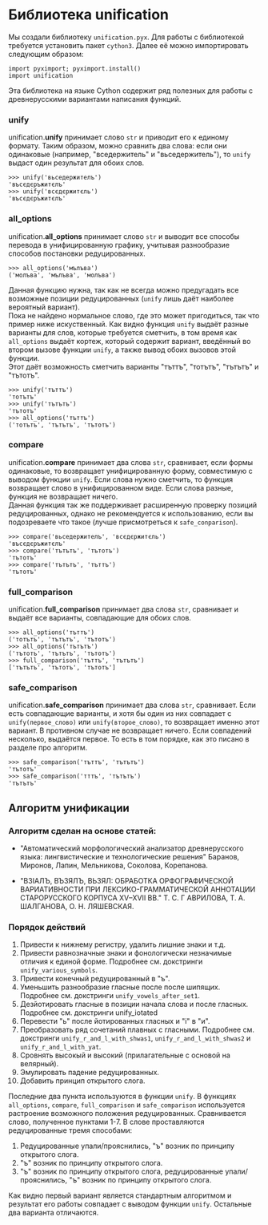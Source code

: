 # Библиотека unification
Мы создали библиотеку `unification.pyx`. 
Для работы с библиотекой требуется установить пакет `cython3`. Далее её можно импортировать следующим образом:
```
import pyximport; pyximport.install()
import unification
```
Эта библиотека на языке Cython содержит ряд полезных для работы с древнерусскими вариантами написания функций.

### unify
unification.**unify** принимает слово `str` и приводит его к единому формату. Таким образом, можно сравнить два слова: если они одинаковые (например, "вседержитель" и "вьседержитель"), то `unify` выдаст один результат для обоих слов.  
```
>>> unify('вьседержителъ')
'въсєдєръжитєлъ'
>>> unify('всєдєржитєль')
'въсєдєръжитєлъ'
```
### all_options
unification.**all_options** принимает слово `str` и выводит все способы перевода в унифицированную графику, учитывая разнообразие способов постановки редуцированных. 
```
>>> all_options('мълъва')
('молъва', 'мълъва', 'молъва')
```
Данная функцию нужна, так как не всегда можно предугадать все возможные позиции редуцированных (`unify` лишь даёт наиболее вероятный вариант).  
Пока не найдено нормальное слово, где это может пригодиться, так что пример ниже искуственный. Как видно функция `unify` выдаёт разные варианты для слов, которые требуется сметчить, в том время как `all_options` выдаёт кортеж, который содержит вариант, введённый во втором вызове функции `unify`, а также вывод обоих вызовов этой функции.  
Этот даёт возможность сметчить варианты "тъттъ", "тотътъ", "тътътъ" и "тътотъ".
```
>>> unify('тъттъ')
'тотътъ'
>>> unify('тътътъ')
'тътотъ'
>>> all_options('тъттъ')
('тотътъ', 'тътътъ', 'тътотъ')
```
### compare
unification.**compare** принимает два слова `str`, сравнивает, если формы одинаковые, то возвращает унифицированную форму, совместимую с выводом функции `unify`. Если слова нужно сметчить, то функция возвращает слово в унифицированном виде. Если слова разные, функция не возвращает ничего.  
Данная функция так же поддерживает расширенную проверку позиций редуцированных, однако не рекомендуется к использованию, если вы подозреваете что такое (лучше присмотреться к `safe_conparison`).
```
>>> compare('вьседержителъ', 'всєдєржитєль')
'въсєдєръжитєлъ'
>>> compare('тътътъ', 'тътотъ')
'тътотъ'
>>> compare('тътътъ', 'тъттъ')
'тътотъ'
```
### full_comparison
unification.**full_comparison** принимает два слова `str`, сравнивает и выдаёт все варианты, совпадающие для обоих слов.
```
>>> all_options('тъттъ')
('тотътъ', 'тътътъ', 'тътотъ')
>>> all_options('тътътъ')
('тътотъ', 'тътътъ', 'тътотъ')
>>> full_comparison('тъттъ', 'тътътъ')
['тътътъ', 'тътотъ', 'тътотъ']
```
### safe_comparison
unification.**safe_comparison** принимает два слова `str`, сравнивает.
Если есть совпадающие варианты, и хотя бы один из них совпадает с `unify(первое_слово)` или `unify(второе_слово)`, то возвращает именно этот вариант.
В противном случае не возвращает ничего. Если совпадений несколько, выдаётся первое. То есть в том порядке, как это писано в разделе про алгоритм.
```
>>> safe_comparison('тъттъ', 'тътътъ')
'тътотъ'
>>> safe_comparison('тттъ', 'тътътъ')
'тътътъ'
```

## Алгоритм унификации
### Алгоритм сделан на основе статей:
* "Автоматический морфологический анализатор древнерусского языка: лингвистические и технологические решения"
Баранов, Миронов, Лапин, Мельникова, Соколова, Корепанова.

* "ВЗIAЛЪ, ВЪЗЯЛЪ, ВЬЗЯЛ: ОБРАБОТКА ОРФОГРАФИЧЕСКОЙ ВАРИАТИВНОСТИ ПРИ ЛЕКСИКО-ГРАММАТИЧЕСКОЙ АННОТАЦИИ СТАРОРУССКОГО КОРПУСА XV–XVII ВВ." Т. С. Г АВРИЛОВА, Т. А. ШАЛГАНОВА, О. Н. ЛЯШЕВСКАЯ.

### Порядок действий
1. Привести к нижнему регистру, удалить лишние знаки и т.д.
2. Привести равнозначные знаки и фонологически незначимые отличия к единой форме. Подробнее см. докстринги `unify_various_symbols`.
3. Привести конечный редуцированный в "ъ".
4. Уменьшить разнообразие гласные после после шипящих. Подробнее см. докстринги `unify_vowels_after_set1`.
5. Дезйотировать гласные в позиции начала слова и после гласных. Подробнее см. докстринги unify_iotated
6. Перевести "ь" после йотированных гласных и "i" в "и".
7. Преобразовать ряд сочетаний плавных с гласными. Подробнее см. докстринги `unify_r_and_l_with_shwas1`, `unify_r_and_l_with_shwas2` и `unify_r_and_l_with_yat`.
8. Сровнять высокый и высокий (прилагательные с основой на велярный).
9. Эмулировать падение редуцированных.
10. Добавить принцип открытого слога.

Последние два пункта используются в функции `unify`. В функциях `all_options`, `compare`, `full_comparison` и `safe_comparison` используется растроение возможного положения редуцированных. Сравнивается слово, полученное пунктами 1-7.
В слове проставляются редуцированные тремя способами:
1. Редуцированные упали/прояснились, "ъ" возник по принципу открытого слога.
2. "ъ" возник по принципу открытого слога.
4. "ъ" возник по принципу открытого слога, редуцированные упали/прояснились, "ъ" возник по принципу открытого слога.

Как видно первый вариант является стандартным алгоритмом и результат его работы совпадает с выводом функции `unify`. Остальные два варианта отличаются.
